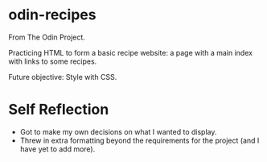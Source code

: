 # odin-recipes
From The Odin Project.

Practicing HTML to form a basic recipe website: a page with a main index with links to some recipes.

Future objective: Style with CSS.

# Self Reflection
* Got to make my own decisions on what I wanted to display.
* Threw in extra formatting beyond the requirements for the project (and I have yet to add more).
